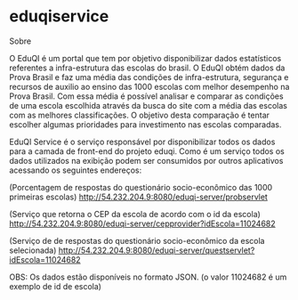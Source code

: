 eduqiservice
============

Sobre

O EduQI é um portal que tem por objetivo disponibilizar dados estatísticos referentes a infra-estrutura  das escolas 
do brasil. O EduQI obtém dados da Prova Brasil e faz uma média das condições de infra-estrutura, segurança e recursos de auxilio 
ao ensino das 1000 escolas com melhor desempenho na Prova Brasil. Com essa média é possível analisar e comparar as condições de uma 
escola escolhida através da busca do site com a média das escolas com as melhores classificações.
O objetivo desta comparação é tentar escolher algumas prioridades para investimento nas escolas comparadas. 

EduQI Service é o serviço responsável por disponibilizar todos os dados para a camada de front-end do projeto eduqi.
Como é um serviço todos os dados utilizados na exibição podem ser consumidos por outros aplicativos acessando os
seguintes endereços:



(Porcentagem de respostas do questionário socio-econômico das 1000 primeiras escolas)
http://54.232.204.9:8080/eduqi-server/probservlet


(Serviço que retorna o CEP da escola de acordo com o id da escola)
http://54.232.204.9:8080/eduqi-server/cepprovider?idEscola=11024682

(Serviço de de respostas do questionário socio-econômico da escola selecionada)
http://54.232.204.9:8080/eduqi-server/questservlet?idEscola=11024682 





OBS: Os dados estão disponíveis no formato JSON.
(o valor 11024682 é um exemplo de id de escola)
